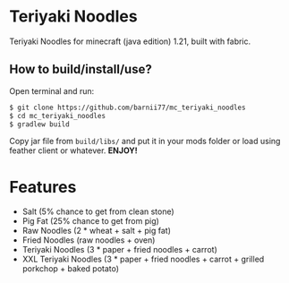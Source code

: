 # Teriyaki Noodles
Teriyaki Noodles for minecraft (java edition) 1.21, built with fabric.

## How to build/install/use?
Open terminal and run:
```bash
$ git clone https://github.com/barnii77/mc_teriyaki_noodles
$ cd mc_teriyaki_noodles
$ gradlew build
```

Copy jar file from `build/libs/` and put it in your mods folder or load using feather client or whatever.
**ENJOY!**

# Features
- Salt (5% chance to get from clean stone)
- Pig Fat (25% chance to get from pig)
- Raw Noodles (2 * wheat + salt + pig fat)
- Fried Noodles (raw noodles + oven)
- Teriyaki Noodles (3 * paper + fried noodles + carrot)
- XXL Teriyaki Noodles (3 * paper + fried noodles + carrot + grilled porkchop + baked potato)
